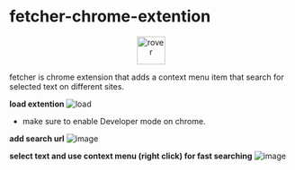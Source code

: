 # fetcher-chrome-extention
<p align="center">
    <img src="https://static.wikia.nocookie.net/the-microsoft-agent/images/e/ed/Image_%281%29.gif/revision/latest/top-crop/width/360/height/450?cb=20190127183042" width="50px" alt="rover"/>
</p>
fetcher is chrome extension that adds a context menu item that search for selected text on different sites.

**load extention**
![load](https://user-images.githubusercontent.com/84399880/131568608-c8a4da2c-e386-4f9c-a88d-18b83a543bb7.png)
* make sure to enable Developer mode on chrome.

**add search url**
![image](https://user-images.githubusercontent.com/84399880/131568785-56f689fc-0cea-4aa9-8037-1de601587966.png)

**select text and use context menu (right click) for fast searching**
![image](https://user-images.githubusercontent.com/84399880/131568891-af027cbf-3a42-415e-9b7f-83a532f89fcb.png)
